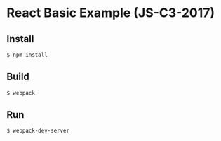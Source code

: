 # React Basic Example (JS-C3-2017)

## Install

```bash
$ npm install
```


## Build

```bash
$ webpack
```


## Run

```bash
$ webpack-dev-server
```
